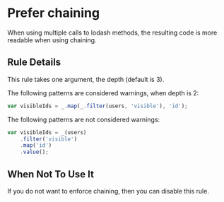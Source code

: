 # Prefer chaining

When using multiple calls to lodash methods, the resulting code is more readable when using chaining.

## Rule Details

This rule takes one argument, the depth (default is 3).

The following patterns are considered warnings, when depth is 2:

```js
var visibleIds = _.map(_.filter(users, 'visible'), 'id');
```

The following patterns are not considered warnings:

```js
var visibleIds = _(users)
    .filter('visible')
    .map('id')
    .value();
```


## When Not To Use It

If you do not want to enforce chaining, then you can disable this rule.
